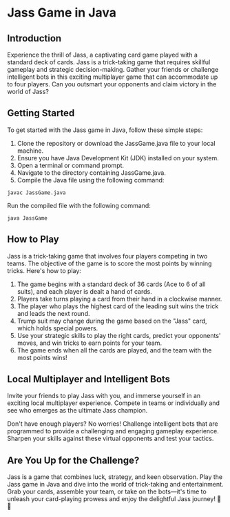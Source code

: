 # Jass Game in Java

## Introduction

Experience the thrill of Jass, a captivating card game played with a standard deck of cards. Jass is a trick-taking game that requires skillful gameplay and strategic decision-making. Gather your friends or challenge intelligent bots in this exciting multiplayer game that can accommodate up to four players. Can you outsmart your opponents and claim victory in the world of Jass?

## Getting Started

To get started with the Jass game in Java, follow these simple steps:

1. Clone the repository or download the JassGame.java file to your local machine.
2. Ensure you have Java Development Kit (JDK) installed on your system.
3. Open a terminal or command prompt.
4. Navigate to the directory containing JassGame.java.
5. Compile the Java file using the following command:
  ```
  javac JassGame.java
  ```
  Run the compiled file with the following command:
  ```
  java JassGame
  ```

## How to Play

Jass is a trick-taking game that involves four players competing in two teams. The objective of the game is to score the most points by winning tricks. Here's how to play:

1. The game begins with a standard deck of 36 cards (Ace to 6 of all suits), and each player is dealt a hand of cards.
2. Players take turns playing a card from their hand in a clockwise manner.
3. The player who plays the highest card of the leading suit wins the trick and leads the next round.
4. Trump suit may change during the game based on the "Jass" card, which holds special powers.
5. Use your strategic skills to play the right cards, predict your opponents' moves, and win tricks to earn points for your team.
6. The game ends when all the cards are played, and the team with the most points wins!

## Local Multiplayer and Intelligent Bots

Invite your friends to play Jass with you, and immerse yourself in an exciting local multiplayer experience. Compete in teams or individually and see who emerges as the ultimate Jass champion.

Don't have enough players? No worries! Challenge intelligent bots that are programmed to provide a challenging and engaging gameplay experience. Sharpen your skills against these virtual opponents and test your tactics.

## Are You Up for the Challenge?

Jass is a game that combines luck, strategy, and keen observation. Play the Jass game in Java and dive into the world of trick-taking and entertainment. Grab your cards, assemble your team, or take on the bots—it's time to unleash your card-playing prowess and enjoy the delightful Jass journey! 🎴💥
